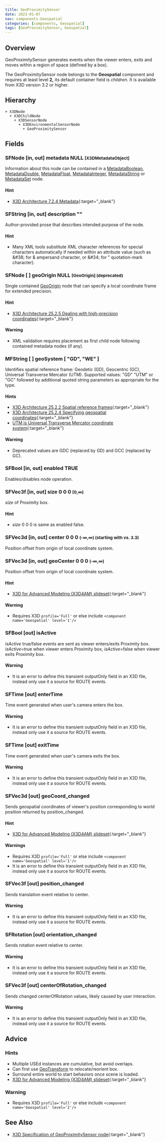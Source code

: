 ```yaml
---
title: GeoProximitySensor
date: 2023-01-07
nav: components-Geospatial
categories: [components, Geospatial]
tags: [GeoProximitySensor, Geospatial]
---
```

<style>
.post h3 {
  word-spacing: 0.2em;
}
</style>

## Overview

GeoProximitySensor generates events when the viewer enters, exits and moves within a region of space (defined by a box).

The GeoProximitySensor node belongs to the **Geospatial** component and requires at least level **2,** its default container field is *children.* It is available from X3D version 3.2 or higher.

## Hierarchy

```
+ X3DNode
  + X3DChildNode
    + X3DSensorNode
      + X3DEnvironmentalSensorNode
        + GeoProximitySensor
```

## Fields

### SFNode [in, out] **metadata** NULL <small>[X3DMetadataObject]</small>

Information about this node can be contained in a [MetadataBoolean](../core/metadataboolean), [MetadataDouble](../core/metadatadouble), [MetadataFloat](../core/metadatafloat), [MetadataInteger](../core/metadatainteger), [MetadataString](../core/metadatastring) or [MetadataSet](../core/metadataset) node.

#### Hint

- [X3D Architecture 7.2.4 Metadata](https://www.web3d.org/specifications/X3Dv4Draft/ISO-IEC19775-1v4-IS.proof//Part01/components/core.html#Metadata){:target="_blank"}

### SFString [in, out] **description** ""

Author-provided prose that describes intended purpose of the node.

#### Hint

- Many XML tools substitute XML character references for special characters automatically if needed within an attribute value (such as &amp;#38; for &amp; ampersand character, or &amp;#34; for " quotation-mark character).

### SFNode [ ] **geoOrigin** NULL <small>[GeoOrigin] (deprecated)</small>

Single contained [GeoOrigin](../geospatial/geoorigin) node that can specify a local coordinate frame for extended precision.

#### Hint

- [X3D Architecture 25.2.5 Dealing with high-precision coordinates](https://www.web3d.org/specifications/X3Dv4Draft/ISO-IEC19775-1v4-IS.proof//Part01/components/geospatial.html#high-precisioncoords){:target="_blank"}

#### Warning

- XML validation requires placement as first child node following contained metadata nodes (if any).

### MFString [ ] **geoSystem** [ "GD", "WE" ]

Identifies spatial reference frame: Geodetic (GD), Geocentric (GC), Universal Transverse Mercator (UTM). Supported values: "GD" "UTM" or "GC" followed by additional quoted string parameters as appropriate for the type.

#### Hints

- [X3D Architecture 25.2.2 Spatial reference frames](https://www.web3d.org/specifications/X3Dv4Draft/ISO-IEC19775-1v4-IS.proof//Part01/components/geospatial.html#Spatialreferenceframes){:target="_blank"}
- [X3D Architecture 25.2.4 Specifying geospatial coordinates](https://www.web3d.org/specifications/X3Dv4Draft/ISO-IEC19775-1v4-IS.proof//Part01/components/geospatial.html#Specifyinggeospatialcoords){:target="_blank"}
- [UTM is Universal Transverse Mercator coordinate system](https://en.wikipedia.org/wiki/Universal_Transverse_Mercator_coordinate_system){:target="_blank"}

#### Warning

- Deprecated values are GDC (replaced by GD) and GCC (replaced by GC).

### SFBool [in, out] **enabled** TRUE

Enables/disables node operation.

### SFVec3f [in, out] **size** 0 0 0 <small>[0,∞)</small>

*size* of Proximity box.

#### Hint

- *size* 0 0 0 is same as enabled false.

### SFVec3d [in, out] **center** 0 0 0 <small>(-∞,∞) (starting with vs. 3.3)</small>

Position offset from origin of local coordinate system.

### SFVec3d [in, out] **geoCenter** 0 0 0 <small>(-∞,∞)</small>

Position offset from origin of local coordinate system.

#### Hint

- [X3D for Advanced Modeling (X3D4AM) slideset](https://x3dgraphics.com/slidesets/X3dForAdvancedModeling/GeospatialComponentX3dEarth.pdf){:target="_blank"}

#### Warning

- Requires X3D `profile='Full'` or else include `<component name='Geospatial' level='1'/>`

### SFBool [out] **isActive**

*isActive* true/false events are sent as viewer enters/exits Proximity box. *isActive*=true when viewer enters Proximity box, *isActive*=false when viewer exits Proximity box.

#### Warning

- It is an error to define this transient outputOnly field in an X3D file, instead only use it a source for ROUTE events.

### SFTime [out] **enterTime**

Time event generated when user's camera enters the box.

#### Warning

- It is an error to define this transient outputOnly field in an X3D file, instead only use it a source for ROUTE events.

### SFTime [out] **exitTime**

Time event generated when user's camera exits the box.

#### Warning

- It is an error to define this transient outputOnly field in an X3D file, instead only use it a source for ROUTE events.

### SFVec3d [out] **geoCoord_changed**

Sends geospatial coordinates of viewer's position corresponding to world position returned by position_changed.

#### Hint

- [X3D for Advanced Modeling (X3D4AM) slideset](https://x3dgraphics.com/slidesets/X3dForAdvancedModeling/GeospatialComponentX3dEarth.pdf){:target="_blank"}

#### Warnings

- Requires X3D `profile='Full'` or else include `<component name='Geospatial' level='1'/>`
- It is an error to define this transient outputOnly field in an X3D file, instead only use it a source for ROUTE events.

### SFVec3f [out] **position_changed**

Sends translation event relative to center.

#### Warning

- It is an error to define this transient outputOnly field in an X3D file, instead only use it a source for ROUTE events.

### SFRotation [out] **orientation_changed**

Sends rotation event relative to center.

#### Warning

- It is an error to define this transient outputOnly field in an X3D file, instead only use it a source for ROUTE events.

### SFVec3f [out] **centerOfRotation_changed**

Sends changed centerOfRotation values, likely caused by user interaction.

#### Warning

- It is an error to define this transient outputOnly field in an X3D file, instead only use it a source for ROUTE events.

## Advice

### Hints

- Multiple USEd instances are cumulative, but avoid overlaps.
- Can first use [GeoTransform](../geospatial/geotransform) to relocate/reorient box.
- Surround entire world to start behaviors once scene is loaded.
- [X3D for Advanced Modeling (X3D4AM) slideset](https://x3dgraphics.com/slidesets/X3dForAdvancedModeling/GeospatialComponentX3dEarth.pdf){:target="_blank"}

### Warning

- Requires X3D `profile='Full'` or else include `<component name='Geospatial' level='2'/>`

## See Also

- [X3D Specification of GeoProximitySensor node](https://www.web3d.org/documents/specifications/19775-1/V4.0/Part01/components/geospatial.html#GeoProximitySensor){:target="_blank"}
